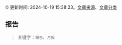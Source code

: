 :alarm_clock: 更新时间: 2024-10-19 15:38:23。[文章来源](/README.md)、[文章分类](/TAGS.md)

## 报告


> 关键字：`报告`、`月报`



